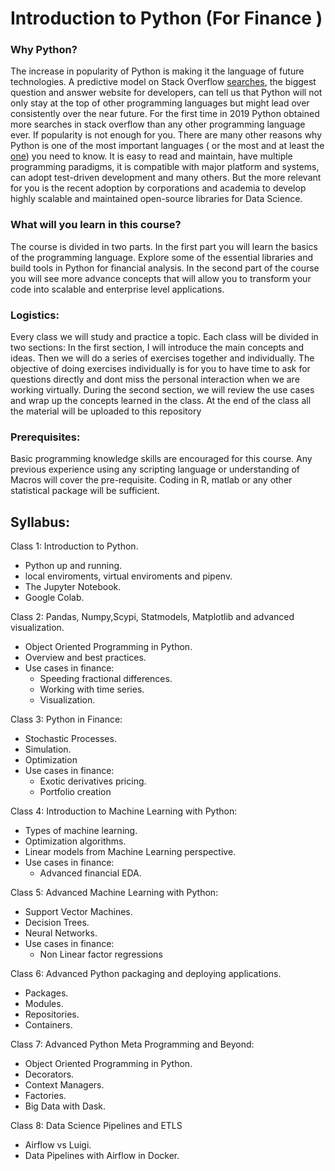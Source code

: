 # Introduction to Python (For Finance )

### Why Python?

The increase in popularity of Python is making it the language of future technologies. 
A  predictive model on Stack Overflow [searches](https://insights.stackoverflow.com/trends?tags=r%2Cpython%2Cc%2B%2B%2Cjava%2Cjavascript),
 the biggest question and answer website for developers,  can tell us that Python will not only stay 
 at the top of other programming languages but might lead over consistently over the near future.
  For the first time in 2019 Python obtained more searches in stack overflow
 than any other programming language ever. If popularity is not enough for you. 
 There are many other reasons why Python is one of the most important languages
  ( or the most and at least the [one](https://insights.stackoverflow.com/survey/2019#most-loved-dreaded-and-wanted)) you need to know. It is easy to read and maintain, 
  have multiple programming paradigms, it is compatible with major platform and systems,
   can adopt test-driven development and many others. But the more relevant for you is the recent
    adoption by corporations and academia to develop highly scalable and maintained open-source
     libraries for Data Science. 




### What will you learn in this course?

The course is divided in two parts. In the first part you will learn the basics of the programming language.
Explore some of the essential libraries and build tools in Python for financial analysis. In the 
second part of the course you will see more advance concepts that will allow you to transform your code
into scalable and enterprise level applications. 

### Logistics:

Every class we will study and practice a topic. Each class will be divided in two sections: In the first 
section, I will introduce the main concepts and ideas. Then we will do a series of exercises together and
individually. The objective of doing exercises individually is for you to have time to ask for questions 
directly and dont miss the personal interaction when we are working virtually. During the second section,
we will review the use cases and wrap up the concepts learned in the class. At the end of the class all the
material will be uploaded to this repository

### Prerequisites:

Basic programming knowledge skills are encouraged for this course. Any previous experience using 
any scripting language or understanding of Macros will cover the pre-requisite. Coding
in R, matlab or any other statistical package will be sufficient. 

## Syllabus:



Class 1: Introduction to Python. 
* Python up and running.
* local enviroments, virtual enviroments and pipenv. 
* The Jupyter Notebook.
* Google Colab.

Class 2: Pandas, Numpy,Scypi, Statmodels, Matplotlib and advanced visualization.
* Object Oriented Programming in Python.
* Overview and best practices. 
* Use cases in finance:
    * Speeding fractional differences.
    * Working with time series.
    * Visualization.
    
Class 3: Python in Finance:
* Stochastic Processes.
* Simulation.
* Optimization
* Use cases in finance:
    * Exotic derivatives pricing.
    * Portfolio creation
    
Class 4: Introduction to Machine Learning with Python:
* Types of machine learning.
* Optimization algorithms.
* Linear models from Machine Learning perspective.
* Use cases in finance:
    * Advanced financial EDA.   
    
Class 5: Advanced Machine Learning with Python:
* Support Vector Machines.
* Decision Trees.
* Neural Networks.
* Use cases in finance:
    * Non Linear factor regressions

Class 6: Advanced Python packaging and deploying applications. 
* Packages.
* Modules.
* Repositories.
* Containers.

Class 7: Advanced Python Meta Programming and Beyond:
* Object Oriented Programming in Python.
* Decorators.
* Context Managers.
* Factories.
* Big Data with Dask.

Class 8: Data Science Pipelines and ETLS
* Airflow vs Luigi.
* Data Pipelines with Airflow in Docker. 


    
